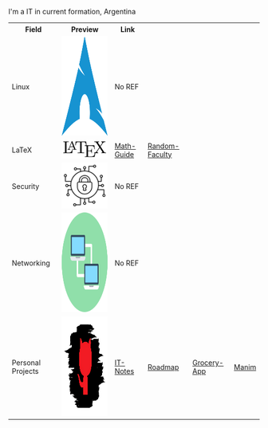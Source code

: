 I'm a IT in current formation, Argentina


<div align="center">
<table>
<tr>
	<th> Field </th>
	<th> Preview </th>
	<th> Link </th>
</tr>
<tr>
	<td>Linux</td>
        <td><img width="200" height="200" src="https://github.com/AlejandroCsharp/AlejandroCsharp/blob/main/assets/1d56c73599ac59f627d64a865ecae7fe%20(1).png"></td>
	<td>No REF</td>
	
</tr>
<tr>
	<td>LaTeX</td>
	<td><img width="150px" src="https://github.com/AlejandroCsharp/AlejandroCsharp/blob/main/assets/LaTeX_logo.svg.png"></td>
	<td><a href="https://github.com/AlejandroCsharp/Math-Guide">Math-Guide</a>
	<td><a href="https://github.com/AlejandroCsharp/random-faculty">Random-Faculty</a>
</tr>
<tr>
	<td>Security</td>
	<td><img widht="100px" src="https://github.com/AlejandroCsharp/AlejandroCsharp/blob/main/assets/1382336-200.png"></td>
        <td>No REF</td>

</tr>
<tr>
	<td>Networking</td>
	<td><img width="200" height="200" src="https://github.com/AlejandroCsharp/AlejandroCsharp/blob/main/assets/kisspng-computer-icons-data-computer-network-share-icon-5afa8dbc763e86.2089853215263697244843.png"></td>
        <td>No REF</td>

</tr>
<tr>
	<td>Personal Projects</td>
	<td><img width="200" height="200" src="https://github.com/AlejandroCsharp/AlejandroCsharp/blob/main/assets/8de865d66660667187b5083d5bb3c860.png"></td>
        <td><a href="https://github.com/AlejandroCsharp/Notes">IT-Notes</a>
	<td><a href="https://github.com/AlejandroCsharp/Cybersecurity-Roadmap">Roadmap</a>
        <td><a href="https://github.com/AlejandroCsharp/grocery-tracking-app">Grocery-App</a>
	<td><a href="https://github.com/AlejandroCsharp/ManimCE-tutorial">Manim</a>

</tr>

</table>

</div>

